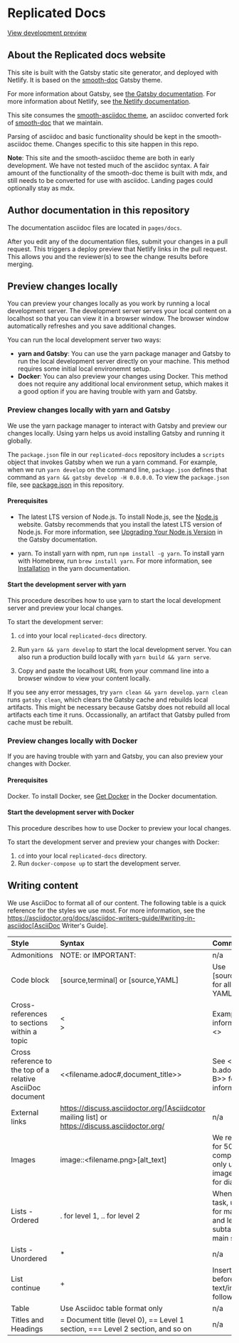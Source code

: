 # Replicated Docs
[View development preview](https://replicated-docs.netlify.app)

## About the Replicated docs website

This site is built with the Gatsby static site generator, and deployed with Netlify. It is based on the [smooth-doc](https://github.com/gregberge/smooth-doc/) Gatsby theme.

For more information about Gatsby, see [the Gatsby documentation](https://www.gatsbyjs.com/docs/).
For more information about Netlify, see [the Netlify documentation](https://docs.netlify.com/).

This site consumes the [smooth-asciidoc theme](https://github.com/replicatedhq/smooth-asciidoc), an
asciidoc converted fork of [smooth-doc](https://github.com/gregberge/smooth-doc/) that we maintain.

Parsing of asciidoc and basic functionality should be kept in the smooth-asciidoc theme.
Changes specific to this site happen in this repo.

**Note**: This site and the smooth-asciidoc theme
are both in early development. We have not tested much of the asciidoc syntax. A
fair amount of the functionality of the smooth-doc theme is built with mdx, and
still needs to be converted for use with asciidoc. Landing pages could optionally stay as mdx.

## Author documentation in this repository

The documentation asciidoc files are located in `pages/docs`.

After you edit any of the documentation files, submit your changes in a pull
request. This triggers a deploy preview that Netlify links in the pull request.
This allows you and the reviewer(s) to see the change results before merging.

## Preview changes locally

You can preview your changes locally as you work by running a local development server. The development server serves your local content on a localhost so that you can view it in a browser window. The browser window automatically refreshes and you save additional changes.

You can run the local development server two ways:

* **yarn and Gatsby**: You can use the yarn package manager and Gatsby to run the local development server directly on your machine. This method requires some initial local environemnt setup.
* **Docker**: You can also preview your changes using Docker. This method does not require any additional local environment setup, which makes it a good option if you are having trouble with yarn and Gatsby.

### Preview changes locally with yarn and Gatsby

We use the yarn package manager to interact with Gatsby and preview our changes locally. Using yarn helps us avoid installing Gatsby and running it globally.

The `package.json` file in our `replicated-docs` repository includes a `scripts` object that invokes Gatsby when we run a yarn command. For example, when we run `yarn develop` on the command line, `package.json` defines that command as `yarn && gatsby develop -H 0.0.0.0`. To view the `package.json` file, see [package.json](https://github.com/replicatedhq/replicated-docs/blob/main/package.json) in this repository.

#### Prerequisites

* The latest LTS version of Node.js. To install Node.js, see the [Node.js](https://nodejs.org/en/) website. Gatsby recommends that you install the latest LTS version of Node.js. For more information, see [Upgrading Your Node.js Version](https://www.gatsbyjs.com/docs/upgrading-node-js/#:~:text=Many%20of%20Gatsby's%20dependencies%20are,14%20at%20time%20of%20writing) in the Gatsby documentation.

* yarn. To install yarn with npm, run `npm install -g yarn`. To install yarn with Homebrew, run `brew install yarn`. For more information, see [Installation](https://classic.yarnpkg.com/lang/en/docs/install/#mac-stable) in the yarn documentation.

#### Start the development server with yarn

This procedure describes how to use yarn to start the local development server and preview your local changes.

To start the development server:

1. `cd` into your local `replicated-docs` directory.

2. Run `yarn && yarn develop` to start the local development server. You can also run a production build locally with `yarn build && yarn serve`.

3. Copy and paste the localhost URL from your command line into a browser window to view your content locally.

If you see any error messages, try `yarn clean && yarn develop`. `yarn clean` runs `gatsby clean`, which clears the Gatsby cache and rebuilds local artifacts. This might be necessary because Gatsby does not rebuild all local artifacts each time it runs. Occassionally, an artifact that Gatsby pulled from cache must be rebuilt.

### Preview changes locally with Docker

If you are having trouble with yarn and Gatsby, you can also preview your changes with Docker.

#### Prerequisites

Docker. To install Docker, see [Get Docker](https://docs.docker.com/get-docker/) in the Docker documentation.

#### Start the development server with Docker

This procedure describes how to use Docker to preview your local changes.

To start the development server and preview your changes with Docker:

1. `cd` into your local `replicated-docs` directory.
2. Run `docker-compose up` to start the development server.

## Writing content

We use AsciiDoc to format all of our content. The following table is a quick reference for the styles we use most. For more information, see the https://asciidoctor.org/docs/asciidoc-writers-guide/#writing-in-asciidoc[AsciiDoc Writer's Guide].

| Style     | Syntax     | Comments |
| :------------- | :------------- | :----------- |
| Admonitions     | NOTE: <your text> or IMPORTANT: <your text> | n/a |
|Code block | [source,terminal] or [source,YAML]| Use [source,terminal] for all types except YAML. |
|Cross-references to sections within a topic |<<section name>> | Example: For more information, see <<Installing on an existing cluster>>
|Cross reference to the top of a relative AsciiDoc document | <<filename.adoc#,document_title>> | See <<document-b.adoc#,Document B>> for more information. |
|External links | https://discuss.asciidoctor.org/[Asciidcotor mailing list] or https://discuss.asciidoctor.org/ | n/a |
|Images | image::<filename.png>[alt_text] | We require alt text for 508 compliance. We only use PNGs for images, and SVGs for diagrams. |
|Lists - Ordered | . for level 1, .. for level 2 | When writing a task, use level one for main steps, and level 2 for subtasks under a main step. |
|Lists - Unordered |* | n/a |
|List continue | + | Insert `+` in the line before the text/image that follows. |
|Table | Use Asciidoc table format only | n/a |
| Titles and Headings | = Document title (level 0), == Level 1 section, === Level 2 section, and so on | n/a |
